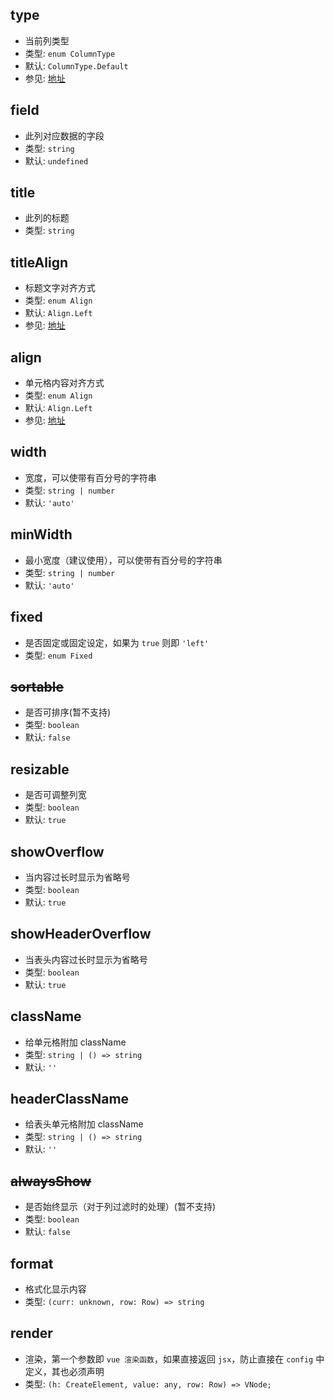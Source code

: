 ## type
- 当前列类型
- 类型: `enum ColumnType`
- 默认: `ColumnType.Default`
- 参见: [地址]()

## field
- 此列对应数据的字段
- 类型: `string`
- 默认: `undefined`

## title
- 此列的标题
- 类型: `string`

## titleAlign
- 标题文字对齐方式
- 类型: `enum Align`
- 默认: `Align.Left`
- 参见: [地址]()

## align
- 单元格内容对齐方式
- 类型: `enum Align`
- 默认: `Align.Left`
- 参见: [地址]()

## width
- 宽度，可以使带有百分号的字符串
- 类型: `string | number`
- 默认: `'auto'`

## minWidth
- 最小宽度（建议使用），可以使带有百分号的字符串
- 类型: `string | number`
- 默认: `'auto'`

## fixed
- 是否固定或固定设定，如果为 `true` 则即 `'left'`
- 类型: `enum Fixed`

## ~~sortable~~
- 是否可排序(暂不支持)
- 类型: `boolean`
- 默认: `false`

## resizable
- 是否可调整列宽
- 类型: `boolean`
- 默认: `true`

## showOverflow
- 当内容过长时显示为省略号
- 类型: `boolean`
- 默认: `true`

## showHeaderOverflow
- 当表头内容过长时显示为省略号
- 类型: `boolean`
- 默认: `true`

## className
- 给单元格附加 className
- 类型: `string | () => string`
- 默认: `''`

## headerClassName
- 给表头单元格附加 className
- 类型: `string | () => string`
- 默认: `''`

## ~~alwaysShow~~
- 是否始终显示（对于列过滤时的处理）(暂不支持)
- 类型: `boolean`
- 默认: `false`

## format
- 格式化显示内容
- 类型: `(curr: unknown, row: Row) => string`

## render
- 渲染，第一个参数即 `vue 渲染函数`，如果直接返回 `jsx`，防止直接在 `config` 中定义，其也必须声明
- 类型: `(h: CreateElement, value: any, row: Row) => VNode;`
